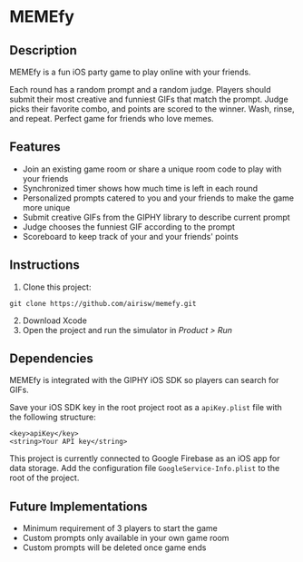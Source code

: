 # MEMEfy

## Description

MEMEfy is a fun iOS party game to play online with your friends.

Each round has a random prompt and a random judge. Players should submit their most creative and funniest GIFs that match the prompt. Judge picks their favorite combo, and points are scored to the winner. Wash, rinse, and repeat. Perfect game for friends who love memes.

## Features
 - Join an existing game room or share a unique room code to play with your friends
 - Synchronized timer shows how much time is left in each round
 - Personalized prompts catered to you and your friends to make the game more unique
 - Submit creative GIFs from the GIPHY library to describe current prompt
 - Judge chooses the funniest GIF according to the prompt
 - Scoreboard to keep track of your and your friends' points

## Instructions

1. Clone this project:
```
git clone https://github.com/airisw/memefy.git
```
2. Download Xcode
3. Open the project and run the simulator in <i>Product > Run</i>

## Dependencies

MEMEfy is integrated with the GIPHY iOS SDK so players can search for GIFs. 

Save your iOS SDK key in the root project root as a `apiKey.plist` file with the following structure:
```
<key>apiKey</key>
<string>Your API key</string>
```

This project is currently connected to Google Firebase as an iOS app for data storage. Add the configuration file `GoogleService-Info.plist` to the root of the project.

## Future Implementations

- Minimum requirement of 3 players to start the game
- Custom prompts only available in your own game room
- Custom prompts will be deleted once game ends
